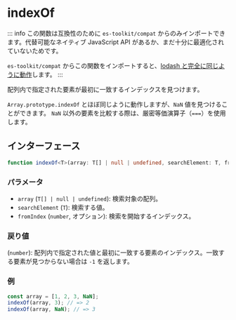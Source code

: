 # indexOf

::: info
この関数は互換性のために `es-toolkit/compat` からのみインポートできます。代替可能なネイティブ JavaScript API があるか、まだ十分に最適化されていないためです。

`es-toolkit/compat` からこの関数をインポートすると、[lodash と完全に同じように動作](../../../compatibility.md)します。
:::

配列内で指定された要素が最初に一致するインデックスを見つけます。

`Array.prototype.indexOf` とほぼ同じように動作しますが、`NaN` 値を見つけることができます。
`NaN` 以外の要素を比較する際は、厳密等価演算子（`===`）を使用します。

## インターフェース

```typescript
function indexOf<T>(array: T[] | null | undefined, searchElement: T, fromIndex?: number): number;
```

### パラメータ

- `array` (`T[] | null | undefined`): 検索対象の配列。
- `searchElement` (`T`): 検索する値。
- `fromIndex` (`number`, オプション): 検索を開始するインデックス。

### 戻り値

(`number`): 配列内で指定された値と最初に一致する要素のインデックス。一致する要素が見つからない場合は `-1` を返します。

### 例

```typescript
const array = [1, 2, 3, NaN];
indexOf(array, 3); // => 2
indexOf(array, NaN); // => 3
```
